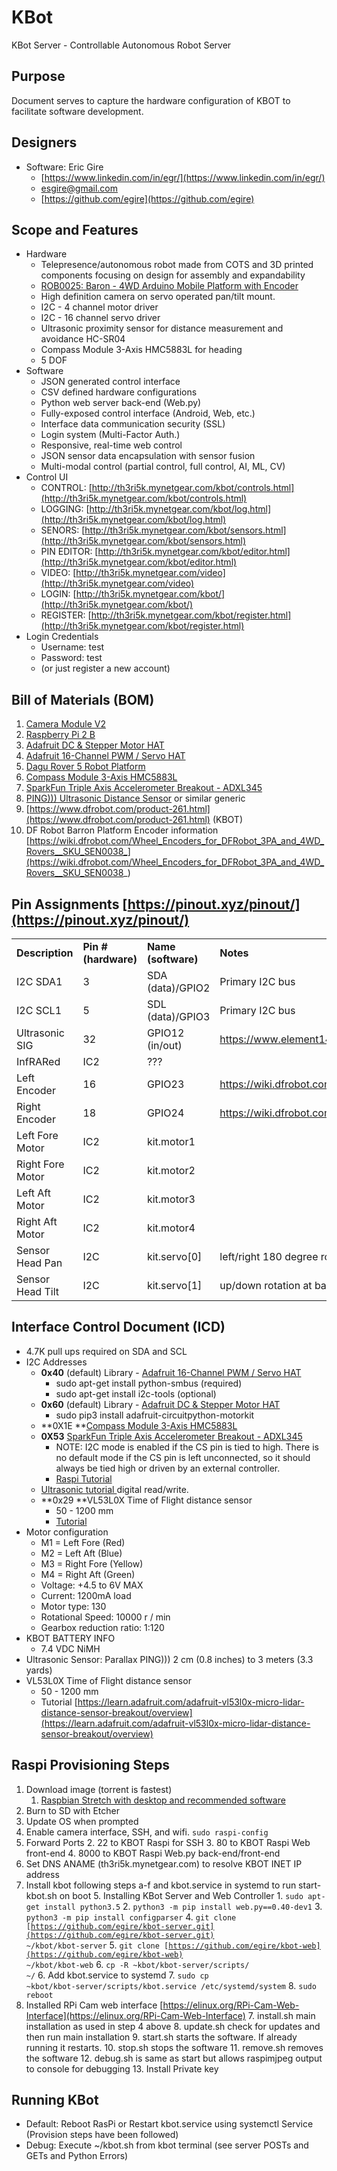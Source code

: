 # KBot
KBot Server - Controllable Autonomous Robot Server

## Purpose

Document serves to capture the hardware configuration of KBOT to facilitate software development.


## Designers



*   Software: Eric Gire 
    *   [https://www.linkedin.com/in/egr/](https://www.linkedin.com/in/egr/)
    *   [esgire@gmail.com](mailto:esgire@gmail.com)
    *   [https://github.com/egire](https://github.com/egire)


## Scope and Features

*   Hardware
    *   Telepresence/autonomous robot made from COTS and 3D printed components focusing on design for assembly and expandability
    *   [ROB0025: Baron - 4WD Arduino Mobile Platform with Encoder](https://www.dfrobot.com/product-261.html)
    *   High definition camera on servo operated pan/tilt mount.
    *   I2C - 4 channel motor driver
    *   I2C - 16 channel servo driver
    *   Ultrasonic proximity sensor for distance measurement and avoidance HC-SR04
    *   Compass Module 3-Axis HMC5883L for heading
    *   5 DOF 
*   Software
    *   JSON generated control interface
    *   CSV defined hardware configurations
    *   Python web server back-end (Web.py)
    *   Fully-exposed control interface (Android, Web, etc.)
    *   Interface data communication security (SSL)
    *   Login system (Multi-Factor Auth.)
    *   Responsive, real-time web control
    *   JSON sensor data encapsulation with sensor fusion
    *   Multi-modal control (partial control, full control, AI, ML, CV)
*   Control UI
    *   CONTROL: [http://th3ri5k.mynetgear.com/kbot/controls.html](http://th3ri5k.mynetgear.com/kbot/controls.html)
    *   LOGGING: [http://th3ri5k.mynetgear.com/kbot/log.html](http://th3ri5k.mynetgear.com/kbot/log.html)
    *   SENORS: [http://th3ri5k.mynetgear.com/kbot/sensors.html](http://th3ri5k.mynetgear.com/kbot/sensors.html)
    *   PIN EDITOR: [http://th3ri5k.mynetgear.com/kbot/editor.html](http://th3ri5k.mynetgear.com/kbot/editor.html)
    *   VIDEO: [http://th3ri5k.mynetgear.com/video](http://th3ri5k.mynetgear.com/video)
    *   LOGIN: [http://th3ri5k.mynetgear.com/kbot/](http://th3ri5k.mynetgear.com/kbot/)
    *   REGISTER: [http://th3ri5k.mynetgear.com/kbot/register.html](http://th3ri5k.mynetgear.com/kbot/register.html)
*   Login Credentials
    *   Username: test
    *   Password: test
    *   (or just register a new account)


## Bill of Materials (BOM)



1. [Camera Module V2](https://www.raspberrypi.org/products/camera-module-v2/)
2. [Raspberry Pi 2 B](https://www.raspberrypi.org/products/raspberry-pi-2-model-b/)
3. [Adafruit DC & Stepper Motor HAT](https://www.adafruit.com/product/2348)
4. [Adafruit 16-Channel PWM / Servo HAT](https://www.adafruit.com/product/2327)
5. [Dagu Rover 5 Robot Platform](https://www.sparkfun.com/products/10336)
6. [Compass Module 3-Axis HMC5883L](https://www.parallax.com/product/29133)
7. [SparkFun Triple Axis Accelerometer Breakout - ADXL345](https://www.sparkfun.com/products/9836)
8. [PING))) Ultrasonic Distance Sensor](https://www.parallax.com/product/28015) or similar generic
9. [https://www.dfrobot.com/product-261.html](https://www.dfrobot.com/product-261.html) (KBOT)
10. DF Robot Barron Platform Encoder information [https://wiki.dfrobot.com/Wheel_Encoders_for_DFRobot_3PA_and_4WD_Rovers__SKU_SEN0038_](https://wiki.dfrobot.com/Wheel_Encoders_for_DFRobot_3PA_and_4WD_Rovers__SKU_SEN0038_)


## Pin Assignments [https://pinout.xyz/pinout/](https://pinout.xyz/pinout/)


<table>
  <tr>
   <td><strong>Description</strong>
   </td>
   <td><strong>Pin # (hardware)</strong>
   </td>
   <td><strong>Name (software)</strong>
   </td>
   <td><strong>Notes</strong>
   </td>
  </tr>
  <tr>
   <td>I2C SDA1
   </td>
   <td>3
   </td>
   <td>SDA (data)/GPIO2
   </td>
   <td>Primary I2C bus
   </td>
  </tr>
  <tr>
   <td>I2C SCL1
   </td>
   <td>5
   </td>
   <td>SDL (data)/GPIO3
   </td>
   <td>Primary I2C bus
   </td>
  </tr>
  <tr>
   <td>Ultrasonic SIG
   </td>
   <td>32
   </td>
   <td>GPIO12 (in/out)
   </td>
   <td><a href="https://www.element14.com/community/community/stem-academy/blog/2014/12/21/ping-me">https://www.element14.com/community/community/stem-academy/blog/2014/12/21/ping-me</a>
   </td>
  </tr>
  <tr>
   <td>InfRARed
   </td>
   <td>IC2
   </td>
   <td>???
   </td>
   <td>
   </td>
  </tr>
  <tr>
   <td>Left Encoder
   </td>
   <td>16
   </td>
   <td>GPIO23
   </td>
   <td><a href="https://wiki.dfrobot.com/Wheel_Encoders_for_DFRobot_3PA_and_4WD_Rovers__SKU_SEN0038_">https://wiki.dfrobot.com/Wheel_Encoders_for_DFRobot_3PA_and_4WD_Rovers__SKU_SEN0038_</a>
   </td>
  </tr>
  <tr>
   <td>Right Encoder
   </td>
   <td>18
   </td>
   <td>GPIO24
   </td>
   <td><a href="https://wiki.dfrobot.com/Wheel_Encoders_for_DFRobot_3PA_and_4WD_Rovers__SKU_SEN0038_">https://wiki.dfrobot.com/Wheel_Encoders_for_DFRobot_3PA_and_4WD_Rovers__SKU_SEN0038_</a>
   </td>
  </tr>
  <tr>
   <td>Left Fore Motor
   </td>
   <td>IC2
   </td>
   <td>kit.motor1
   </td>
   <td>
   </td>
  </tr>
  <tr>
   <td>Right Fore Motor
   </td>
   <td>IC2
   </td>
   <td>kit.motor2
   </td>
   <td>
   </td>
  </tr>
  <tr>
   <td>Left Aft Motor
   </td>
   <td>IC2
   </td>
   <td>kit.motor3
   </td>
   <td>
   </td>
  </tr>
  <tr>
   <td>Right Aft Motor
   </td>
   <td>IC2
   </td>
   <td>kit.motor4
   </td>
   <td>
   </td>
  </tr>
  <tr>
   <td>Sensor Head Pan
   </td>
   <td>I2C
   </td>
   <td>kit.servo[0]
   </td>
   <td>left/right 180 degree rotation of arm base
   </td>
  </tr>
  <tr>
   <td>Sensor Head Tilt
   </td>
   <td>I2C
   </td>
   <td>kit.servo[1]
   </td>
   <td>up/down rotation at base
   </td>
  </tr>
</table>



## Interface Control Document (ICD)



*   4.7K pull ups required on SDA and SCL
*   I2C Addresses
    *   **0x40** (default) Library - [Adafruit 16-Channel PWM / Servo HAT](https://learn.adafruit.com/adafruit-16-channel-pwm-servo-hat-for-raspberry-pi/attach-and-test-the-hat#step-2-configure-your-pi-to-use-i2c-devices-6-3)
        *   sudo apt-get install python-smbus (required)
        *   sudo apt-get install i2c-tools (optional)
    *   **0x60** (default) Library - [Adafruit DC & Stepper Motor HAT](https://learn.adafruit.com/adafruit-dc-and-stepper-motor-hat-for-raspberry-pi/installing-software#python-installation-of-motorkit-library-4-3) 
        *   sudo pip3 install adafruit-circuitpython-motorkit
    *   **0X1E **[Compass Module 3-Axis HMC5883L ](https://www.parallax.com/product/29133)
    *   **0X53** [SparkFun Triple Axis Accelerometer Breakout - ADXL345](https://www.sparkfun.com/products/9836)
        *   NOTE: I2C mode is enabled if the CS pin is tied to high. There is no default mode if the CS pin is left unconnected, so it should always be tied high or driven by an external controller.
        *   [Raspi Tutorial](https://www.sunfounder.com/learn/super_kit_v2_for_raspberrypi/lesson-14-adxl345-super-kit-for-raspberrypi.html)
    *   [Ultrasonic tutorial ](https://tutorials-raspberrypi.com/raspberry-pi-ultrasonic-sensor-hc-sr04/) digital read/write.
    *   **0x29 **VL53L0X Time of Flight distance sensor
        *   50 - 1200 mm
        *   [Tutorial ](https://learn.adafruit.com/adafruit-vl53l0x-micro-lidar-distance-sensor-breakout/overview)
*   Motor configuration
    *   M1 = Left Fore (Red)
    *   M2 = Left Aft (Blue)
    *   M3 = Right Fore (Yellow)
    *   M4 = Right Aft (Green)
    *   Voltage: +4.5 to 6V MAX
    *   Current: 1200mA load
    *   Motor type: 130
    *   Rotational Speed: 10000 r / min
    *   Gearbox reduction ratio: 1:120
*   KBOT BATTERY INFO
    *   7.4 VDC NiMH
*   Ultrasonic Sensor: Parallax PING))) 2 cm (0.8 inches) to 3 meters (3.3 yards)
*   VL53L0X Time of Flight distance sensor
    *   50 - 1200 mm
    *   Tutorial [https://learn.adafruit.com/adafruit-vl53l0x-micro-lidar-distance-sensor-breakout/overview](https://learn.adafruit.com/adafruit-vl53l0x-micro-lidar-distance-sensor-breakout/overview)


## Raspi Provisioning Steps



1. Download image (torrent is fastest)
    1. [Raspbian Stretch with desktop and recommended software](https://www.raspberrypi.org/downloads/raspbian/)
2. Burn to SD with Etcher
3. Update OS when prompted
4. Enable camera interface, SSH, and wifi. `sudo raspi-config` 
5. Forward Ports
    2. 22 to KBOT Raspi for SSH
    3. 80 to KBOT Raspi Web front-end
    4. 8000 to KBOT Raspi Web.py back-end/front-end
6. Set DNS ANAME (th3ri5k.mynetgear.com) to resolve KBOT INET IP address
7. Install kbot following steps a-f and kbot.service in systemd to run start-kbot.sh on boot
    5. Installing KBot Server and Web Controller
        1. `sudo apt-get install python3.5`
        2. `python3 -m pip install web.py==0.40-dev1`
        3. `python3 -m pip install configparser`
        4. <code>git clone [https://github.com/egire/kbot-server.git](https://github.com/egire/kbot-server.git) ~/kbot/kbot-server</code>
        5. <code>git clone [https://github.com/egire/kbot-web](https://github.com/egire/kbot-web) ~/kbot/kbot-web</code>
        6. <code>cp -R ~kbot/kbot-server/scripts/ ~/</code>
    6. Add kbot.service to systemd 
        7. <code>sudo cp ~kbot/kbot-server/scripts/kbot.service /etc/systemd/system</code>
        8. <code>sudo reboot</code>
8. Installed RPi Cam web interface [https://elinux.org/RPi-Cam-Web-Interface](https://elinux.org/RPi-Cam-Web-Interface)
    7. install.sh main installation as used in step 4 above
    8. update.sh check for updates and then run main installation
    9. start.sh starts the software. If already running it restarts.
    10. stop.sh stops the software
    11. remove.sh removes the software
    12. debug.sh is same as start but allows raspimjpeg output to console for debugging
    13. Install Private key


## Running KBot



*   Default: Reboot RasPi or Restart kbot.service using systemctl Service (Provision steps have been followed)
*   Debug: Execute ~/kbot.sh  from kbot terminal (see server POSTs and GETs and Python Errors)

<!-- Docs to Markdown version 1.0β17 -->
